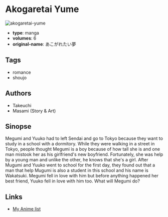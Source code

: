 # Akogaretai Yume

![akogaretai-yume](https://cdn.myanimelist.net/images/manga/1/28429.jpg)

-   **type**: manga
-   **volumes**: 6
-   **original-name**: あこがれたい夢

## Tags

-   romance
-   shoujo

## Authors

-   Takeuchi
-   Masami (Story & Art)

## Sinopse

Megumi and Yuuko had to left Sendai and go to Tokyo because they want to study in a school with a dormitory. While they were walking in a street in Tokyo, people thought Megumi is a boy because of how tall she is and one man mistook her as his girlfriend's new boyfriend. Fortunately, she was help by a young man and unlike the other, he knows that she's a girl.
After Mugumi and Yuuko went to school for the first day, they found out that a man that help Mugumi is also a student in this school and his name is Wakatsuki. Megumi fell in love with him but before anything happened her best friend, Yuuko fell in love with him too. What will Megumi do?

## Links

-   [My Anime list](https://myanimelist.net/manga/18559/Akogaretai_Yume)
